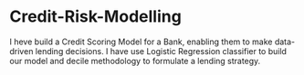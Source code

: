 # Credit-Risk-Modelling
I heve build a Credit Scoring Model for a Bank, enabling them to make data-driven lending decisions. I have use Logistic Regression classifier to build our model and decile methodology to formulate a lending strategy.
